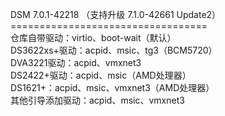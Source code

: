 DSM 7.0.1-42218 （支持升级 7.1.0-42661 Update2）<br>==================================<br>仓库自带驱动：virtio、boot-wait（默认）<br>DS3622xs+驱动：acpid、msic、tg3（BCM5720）<br>DVA3221驱动：acpid、vmxnet3<br>DS2422+驱动：acpid、msic（AMD处理器）<br>DS1621+：acpid、msic、vmxnet3（AMD处理器）<br>其他引导添加驱动：acpid、msic、vmxnet3

